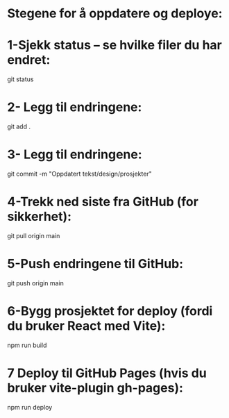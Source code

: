 # Stegene for å oppdatere og deploye:

# 1-Sjekk status – se hvilke filer du har endret:

git status

# 2- Legg til endringene:

git add .

# 3- Legg til endringene:

git commit -m "Oppdatert tekst/design/prosjekter"

# 4-Trekk ned siste fra GitHub (for sikkerhet):

git pull origin main

# 5-Push endringene til GitHub:

git push origin main

# 6-Bygg prosjektet for deploy (fordi du bruker React med Vite):

npm run build

# 7 Deploy til GitHub Pages (hvis du bruker vite-plugin gh-pages):

npm run deploy
